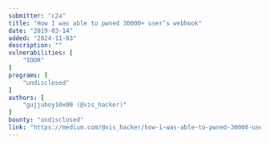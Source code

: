 ```yaml
---
submitter: "c2a"
title: "How I was able to pwned 30000+ user’s webhook"
date: "2019-03-14"
added: "2024-11-03"
description: ""
vulnerabilities: [
    "IDOR"
]
programs: [
    "undisclosed"
]
authors: [
    "gujjuboy10x00 (@vis_hacker)"
]
bounty: "undisclosed"
link: "https://medium.com/@vis_hacker/how-i-was-able-to-pwned-30000-users-webhook-d26dc3420703"
---
```




